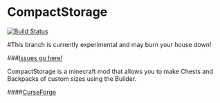CompactStorage
=============

[![Build Status](https://travis-ci.org/tattyseal/CompactStorage.svg?branch=3.0)](https://travis-ci.org/tattyseal/CompactStorage)

#This branch is currently experimental and may burn your house down!

###[Issues go here!](https://github.com/tattyseal/IssueTracker/issues)

CompactStorage is a minecraft mod that allows you to make Chests and Backpacks of custom sizes using the Builder.

####[CurseForge](http://minecraft.curseforge.com/mc-mods/223703-compactstorage)
